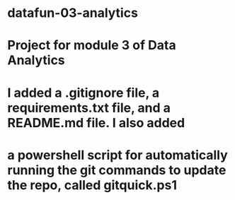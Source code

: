 # datafun-03-analytics

# Project for module 3 of Data Analytics


# I added a .gitignore file, a requirements.txt file, and a README.md file. I also added
# a powershell script for automatically running the git commands to update the repo, called gitquick.ps1